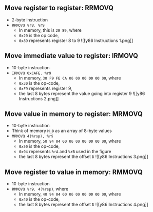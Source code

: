 ## Move register to register: RRMOVQ
- 2-byte instruction
- `RRMOVQ %r8, %r9`
	- In memory, this is `20 89`, where
	- `0x20` is the op code,
	- `0x89` represents register 8 to 9
![[y86 Instructions 1.png]]

## Move immediate value to register: IRMOVQ
- 10-byte instruction
- `IRMOVQ 0xCAFE, %r9`
	- In memory, `30 F9 FE CA 00 00 00 00 00 00`, where
	- `0x30` is the op-code,
	- `0xF9` represents register 9,
	- the last 8 bytes represent the value going into register 9
![[y86 Instructions 2.png]]

## Move value in memory to register: MRMOVQ
- 10-byte instruction
- Think of memory `M_8` as an array of 8-byte values
- `MRMOVQ 4(%rsp), %r9`
	- In memory, `50 94 04 00 00 00 00 00 00 00`, where
	- `0x50` is the op-code,
	- `0x94` represents `%rA` and `%rB` used in the figure
	- the last 8 bytes represent the offset `D`
![[y86 Instructions 3.png]]

## Move register to value in memory: RMMOVQ
- 10-byte instruction
- `RMMOVQ %r9, 4(%rsp)`, where
	-  In memory, `40 94 04 00 00 00 00 00 00 00`, where
	- `0x40` is the op-code,
	- the last 8 bytes represent the offset `D`
![[y86 Instructions 4.png]]